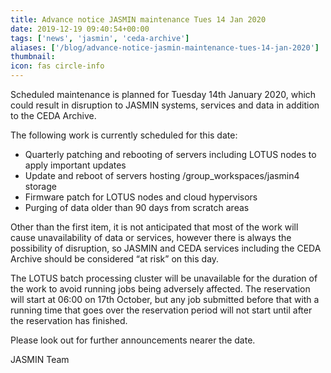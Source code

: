 ```yaml
---
title: Advance notice JASMIN maintenance Tues 14 Jan 2020
date: 2019-12-19 09:40:54+00:00
tags: ['news', 'jasmin', 'ceda-archive']
aliases: ['/blog/advance-notice-jasmin-maintenance-tues-14-jan-2020']
thumbnail: 
icon: fas circle-info
---
```


Scheduled maintenance is planned for Tuesday 14th January 2020, which could result in disruption to JASMIN systems, services and data in addition to the CEDA Archive.  
  
The following work is currently scheduled for this date:


* Quarterly patching and rebooting of servers including LOTUS nodes to apply important updates
* Update and reboot of servers hosting /group\_workspaces/jasmin4 storage
* Firmware patch for LOTUS nodes and cloud hypervisors
* Purging of data older than 90 days from scratch areas


  
Other than the first item, it is not anticipated that most of the work will cause unavailability of data or services, however there is always the possibility of disruption, so JASMIN and CEDA services including the CEDA Archive should be considered “at risk” on this day.  
  
The LOTUS batch processing cluster will be unavailable for the duration of the work to avoid running jobs being adversely affected. The reservation will start at 06:00 on 17th October, but any job submitted before that with a running time that goes over the reservation period will not start until after the reservation has finished.  
  
Please look out for further announcements nearer the date.  
  
JASMIN Team 


